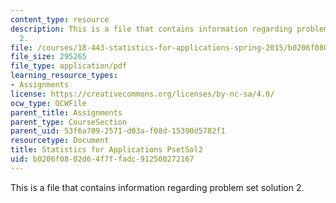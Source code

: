 ```yaml
---
content_type: resource
description: This is a file that contains information regarding problem set solution
  2.
file: /courses/18-443-statistics-for-applications-spring-2015/b0206f0802d64f7ffadc912500272167_MIT18_443S15_PsetSol2.pdf
file_size: 295265
file_type: application/pdf
learning_resource_types:
- Assignments
license: https://creativecommons.org/licenses/by-nc-sa/4.0/
ocw_type: OCWFile
parent_title: Assignments
parent_type: CourseSection
parent_uid: 53f6a709-2571-d03a-f08d-15390d5782f1
resourcetype: Document
title: Statistics for Applications PsetSol2
uid: b0206f08-02d6-4f7f-fadc-912500272167
---
```

This is a file that contains information regarding problem set solution 2.